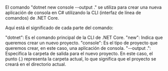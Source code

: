 El comando "dotnet new console --output ." se utiliza para crear una nueva aplicación de consola en C# utilizando la CLI (interfaz de línea de comandos) de .NET Core.

Aquí está el significado de cada parte del comando:

"dotnet": Es el comando principal de la CLI de .NET Core.
"new": Indica que queremos crear un nuevo proyecto.
"console": Es el tipo de proyecto que queremos crear, en este caso, una aplicación de consola.
"--output .": Especifica la carpeta de salida para el nuevo proyecto. En este caso, el punto (.) representa la carpeta actual, lo que significa que el proyecto se creará en el directorio actual.
